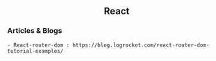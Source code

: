 <h2 align="center">React</h2>

### Articles & Blogs
    - React-router-dom : https://blog.logrocket.com/react-router-dom-tutorial-examples/
    